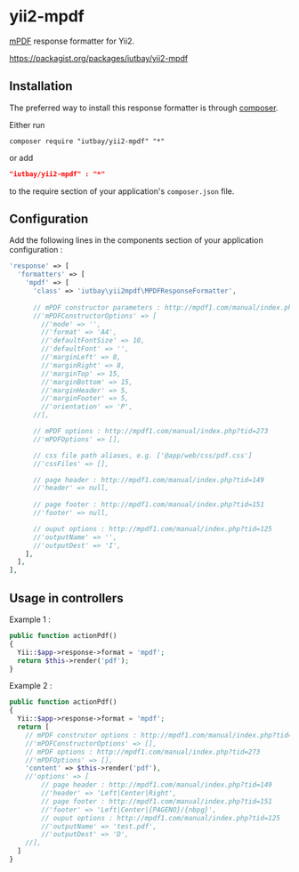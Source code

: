 # yii2-mpdf

[mPDF](http://www.mpdf1.com/) response formatter for Yii2.

https://packagist.org/packages/iutbay/yii2-mpdf

Installation
------------
The preferred way to install this response formatter is through [composer](http://getcomposer.org/download/).

Either run

```
composer require "iutbay/yii2-mpdf" "*"
```

or add

```json
"iutbay/yii2-mpdf" : "*"
```

to the require section of your application's `composer.json` file.

Configuration
-------------
Add the following lines in the components section of your application configuration :

```php
'response' => [
  'formatters' => [
    'mpdf' => [
      'class' => 'iutbay\yii2mpdf\MPDFResponseFormatter',
      
      // mPDF constructor parameters : http://mpdf1.com/manual/index.php?tid=184
      //'mPDFConstructorOptions' => [
        //'mode' => '',
        //'format' => 'A4',
        //'defaultFontSize' => 10,
        //'defaultFont' => '',
        //'marginLeft' => 8,
        //'marginRight' => 8,
        //'marginTop' => 15,
        //'marginBottom' => 15,
        //'marginHeader' => 5,
        //'marginFooter' => 5,
        //'orientation' => 'P',
      //],

      // mPDF options : http://mpdf1.com/manual/index.php?tid=273
      //'mPDFOptions' => [],

      // css file path aliases, e.g. ['@app/web/css/pdf.css']
      //'cssFiles' => [],

      // page header : http://mpdf1.com/manual/index.php?tid=149
      //'header' => null,
      
      // page footer : http://mpdf1.com/manual/index.php?tid=151
      //'footer' => null,

      // ouput options : http://mpdf1.com/manual/index.php?tid=125
      //'outputName' => '',
      //'outputDest' => 'I',
    ],
  ],
],
```

Usage in controllers
--------------------
Example 1 :
```php
public function actionPdf()
{
  Yii::$app->response->format = 'mpdf';
  return $this->render('pdf');
}
```

Example 2 :
```php
public function actionPdf()
{
  Yii::$app->response->format = 'mpdf';
  return [
    // mPDF construtor options : http://mpdf1.com/manual/index.php?tid=273
    //'mPDFConstructorOptions' => [],
    // mPDF options : http://mpdf1.com/manual/index.php?tid=273
    //'mPDFOptions' => [],
    'content' => $this->render('pdf'),
    //'options' => [
        // page header : http://mpdf1.com/manual/index.php?tid=149
        //'header' => 'Left|Center|Right',
        // page footer : http://mpdf1.com/manual/index.php?tid=151
        //'footer' => 'Left|Center|{PAGENO}/{nbpg}',
        // ouput options : http://mpdf1.com/manual/index.php?tid=125
        //'outputName' => 'test.pdf',
        //'outputDest' => 'D',
    //],
  ]
}
```
